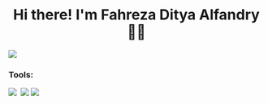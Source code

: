 # <h1 align="center"> Hi there! I'm Fahreza Ditya Alfandry 🤙🤙 </h1>

<a href="https://www.youtube.com/watch?v=l_YYz41jHjc"><img src="https://user-images.githubusercontent.com/73097560/115834477-dbab4500-a447-11eb-908a-139a6edaec5c.gif"></a>


### Tools:
<p>
  <img src="https://img.shields.io/badge/OS-Windows-blue?&logo=windows" />
  <img scr="https://img.shields.io/badge/OS-Ubuntu-orange?&logo=ubuntu" />
  <img src="https://img.shields.io/badge/Text%20Editor-Android%20Studio-white?&logo=android%20studio" />
  <img src="https://gpvc.arturio.dev/fhrzdty31" />
</p>

<!--
**fhrzdty31/fhrzdty31** is a ✨ _special_ ✨ repository because its `README.md` (this file) appears on your GitHub profile.

Here are some ideas to get you started:

- 🔭 I’m currently working on ...
- 🌱 I’m currently learning ...
- 👯 I’m looking to collaborate on ...
- 🤔 I’m looking for help with ...
- 💬 Ask me about ...
- 📫 How to reach me: ...
- 😄 Pronouns: ...
- ⚡ Fun fact: ...
-->
